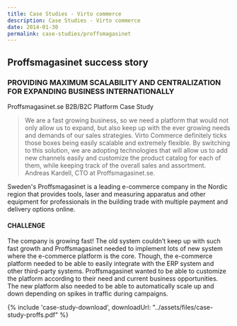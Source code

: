 ```yaml
---
title: Case Studies - Virto commerce
description: Case Studies - Virto commerce
date: 2014-01-30
permalink: case-studies/proffsmagasinet
---
```

<div class="case-studies" ng-controller="caseStudyController">
    <div class="header bg-proffsmagasinet ">
        <div class="bg-container">
            <div class="inner">
                <h2>Proffsmagasinet success story</h2>
            </div>
        </div>
    </div>
    <div class="body responsive">
        <div class="col-w">
            <div class="col __col-70">
                <h3>
                    PROVIDING MAXIMUM
                    SCALABILITY AND CENTRALIZATION
                    FOR EXPANDING BUSINESS
                    INTERNATIONALLY
                </h3>
                <p class="text-gray">Proffsmagasinet.se B2B/B2C Platform Case Study</p>
                <blockquote>
                    We are a fast growing business, so we need a platform that would not only
                    allow us to expand, but also keep up with the ever growing needs and demands
                    of our sales strategies. Virto Commerce definitely ticks those boxes
                    being easily scalable and extremely flexible. By switching to this solution, we
                    are adopting technologies that will allow us to add new channels easily and
                    customize the product catalog for each of them, while keeping track of the
                    overall sales and assortment.
                    <span>Andreas Kardell, CTO at Proffsmagasinet.se.</span>
                </blockquote>
                <p>
                    Sweden's Proffsmagasinet is a leading e-commerce company in the Nordic region that provides
                    tools, laser and measuring apparatus and other equipment for professionals in the building trade with
                    multiple payment and delivery options online.
                </p>
                <h4>CHALLENGE</h4>
                <p>
                    The company is growing fast! The old system couldn’t keep up with such fast growth and Proffsmagasinet
                    needed to implement lots of new system where the e-commerce platform is the core.
                    Though, the e-commerce platform needed to be able to easily integrate with the ERP system and
                    other third-party systems. Proffsmagasinet wanted to be able to customize the platform according to
                    their need and current business opportunities. The new platform also needed to be able to automatically
                    scale up and down depending on spikes in traffic during campaigns.
                </p>
            </div>
            <div class="col __col-30">
                {% include 'case-study-download', downloadUrl: "../assets/files/case-study-proffs.pdf" %}
            </div>
        </div>
    </div>
</div>
